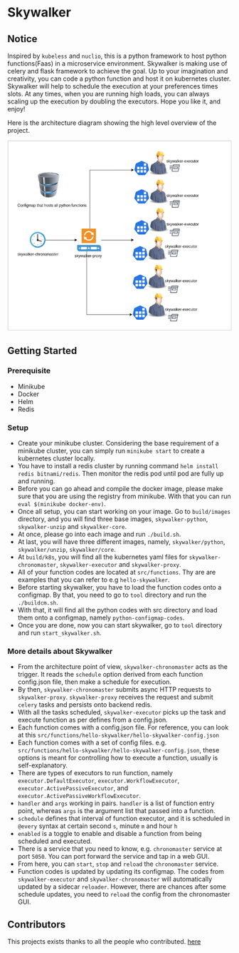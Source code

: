 # Skywalker
## Notice
Inspired by `kubeless` and `nuclio`, this is a python framework to host python functions(Faas) in a microservice environment. Skywalker is making use of celery and flask framework to achieve the goal.
Up to your imagination and creativity, you can code a python function and host it on kubernetes cluster. Skywalker will help to schedule the execution at your preferences times slots.
At any times, when you are running high loads, you can always scaling up the execution by doubling the executors. Hope you like it, and enjoy!

Here is the architecture diagram showing the high level overview of the project. 

![Alt text](docs/images/skywalker.drawio.png)

## Getting Started
### Prerequisite
* Minikube
* Docker
* Helm
* Redis
### Setup
* Create your minikube cluster. Considering the base requirement of a minikube cluster, you can simply run `minikube start` to create a kubernetes cluster locally.
* You have to install a redis cluster by running command `helm install redis bitnami/redis`. Then monitor the redis pod until pod are fully up and running.
* Before you can go ahead and compile the docker image, please make sure that you are using the registry from minikube. With that you can run `eval $(minikube docker-env)`.
* Once all setup, you can start working on your image. Go to `build/images` directory, and you will find three base images, `skywalker-python`, `skywalker-unzip` and `skywalker-core`.
* At once, please go into each image and run `./build.sh`.
* At last, you will have three different images, namely, `skywalker/python`, `skywalker/unzip`, `skywalker/core`.
* At `build/k8s`, you will find all the kubernetes yaml files for `skywalker-chronomaster`, `skywalker-executor` and `skywalker-proxy`.
* All of your function codes are located at `src/functions`. Thy are are examples that you can refer to e.g `hello-skywalker`.
* Before starting skywalker, you have to load the function codes onto a configmap. By that, you need to go to `tool` directory and run the `./buildcm.sh`. 
* With that, it will find all the python codes with src directory and load them onto a configmap, namely `python-configmap-codes`.
* Once you are done, now you can start skywalker, go to `tool` directory and run `start_skywalker.sh`.
### More details about Skywalker
* From the architecture point of view, `skywalker-chronomaster` acts as the trigger. It reads the `schedule` option derived from each function config.json file, then make a schedule for execution.
* By then, `skywalker-chronomaster` submits async HTTP requests to `skywalker-proxy`. `skywalker-proxy` receives the request and submit `celery` tasks and persists onto backend redis.
* With all the tasks scheduled, `skywalker-executor` picks up the task and execute function as per defines from a config.json.
* Each function comes with a config.json file. For reference, you can look at this `src/functions/hello-skywalker/hello-skywalker-config.json`
* Each function comes with a set of config files. e.g. `src/functions/hello-skywalker/hello-skywalker-config.json`, these options is meant for controlling how to execute a function, usually is self-explanatory. 
* There are types of executors to run function, namely `executor.DefaultExecutor`, `executor.WorkflowExecutor`, `executor.ActivePassiveExecutor`, and `executor.ActivePassiveWorkflowExecutor`.
* `handler` and `args` working in pairs. `handler` is a list of function entry point, whereas `args` is the argument list that passed into a function.
* `schedule` defines that interval of function executor, and it is scheduled in `@every` syntax at certain second `s`, minute `m` and hour `h`
* `enabled` is a toggle to enable and disable a function from being scheduled and executed.
* There is a service that you need to know, e.g. `chronomaster` service at port `5050`. You can port forward the service and tap in a web GUI.
* From here, you can `start`, `stop` and `reload` the `chronomaster` service.
* Function codes is updated by updating its configmap. The codes from `skywalker-executor` and `skywalker-chronomaster` will automatically updated by a sidecar `reloader`. However, there are chances after some schedule updates, you need to `reload` the config from the chronomaster GUI.
## Contributors
This projects exists thanks to all the people who contributed. 
<a href="https://github.com/yenonn/skywalker/contributors">here</a>
